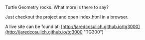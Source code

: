Turtle Geometry rocks. What more is there to say?  

Just checkout the project and open index.html in a browser.  

A live site can be found at: [http://jaredcosulich.github.io/tg3000](http://jaredcosulich.github.io/tg3000 "TG300")

